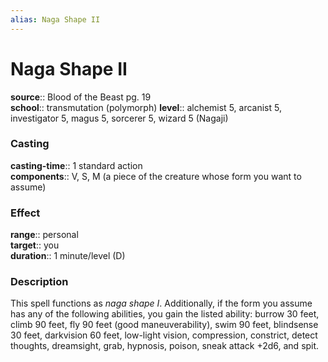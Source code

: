 ```yaml
---
alias: Naga Shape II
---
```


# Naga Shape II 

**source**:: Blood of the Beast pg. 19  
**school**:: transmutation (polymorph)
**level**:: alchemist 5, arcanist 5, investigator 5, magus 5, sorcerer 5, wizard 5 (Nagaji)

### Casting 

**casting-time**:: 1 standard action  
**components**:: V, S, M (a piece of the creature whose form you want to assume)

### Effect 

**range**:: personal  
**target**:: you  
**duration**:: 1 minute/level (D)

### Description 

This spell functions as *naga shape I*. Additionally, if the form you assume has any of the following abilities, you gain the listed ability: burrow 30 feet, climb 90 feet, fly 90 feet (good maneuverability), swim 90 feet, blindsense 30 feet, darkvision 60 feet, low-light vision, compression, constrict, detect thoughts, dreamsight, grab, hypnosis, poison, sneak attack +2d6, and spit.


